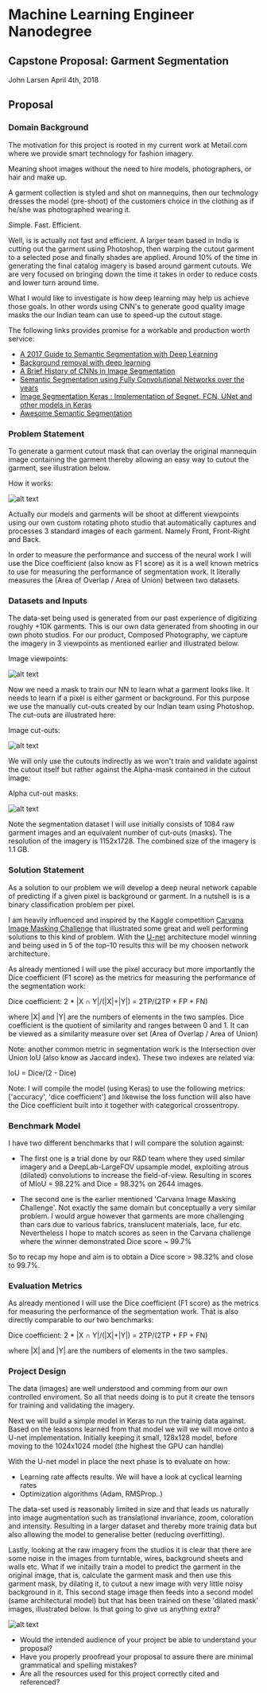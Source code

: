 # Machine Learning Engineer Nanodegree
## Capstone Proposal: Garment Segmentation
John Larsen 
April 4th, 2018

## Proposal

### Domain Background

The motivation for this project is rooted in my current work at Metail.com where we provide smart technology for fashion imagery. 

Meaning shoot images without the need to hire models, photographers, or hair and make up.

A garment collection is styled and shot on mannequins, then our technology dresses the model (pre-shoot) of the customers choice in the clothing as if he/she was photographed wearing it.

Simple. Fast. Efficient.

Well, is is actually not fast and efficient. A larger team based in India is cutting out the garment using Photoshop, then warping the cutout garment to a selected pose and finally shades are applied. Around 10% of the time in generating the final catalog imagery is based around garment cutouts. We are very focused on bringing down the time it takes in order to reduce costs and lower turn around time.

What I would like to investigate is how deep learning may help us achieve those goals. In other words using CNN's to generate good quality image masks the our Indian team can use to speed-up the cutout stage.

The following links provides promise for a workable and production worth service: 

* [A 2017 Guide to Semantic Segmentation with Deep Learning](https://blog.qure.ai/notes/semantic-segmentation-deep-learning-review)
* [Background removal with deep learning](https://towardsdatascience.com/background-removal-with-deep-learning-c4f2104b3157)
* [A Brief History of CNNs in Image Segmentation](https://blog.athelas.com/a-brief-history-of-cnns-in-image-segmentation-from-r-cnn-to-mask-r-cnn-34ea83205de4)
* [Semantic Segmentation using Fully Convolutional Networks over the years](https://meetshah1995.github.io/semantic-segmentation/deep-learning/pytorch/visdom/2017/06/01/semantic-segmentation-over-the-years.html)
* [Image Segmentation Keras : Implementation of Segnet, FCN, UNet and other models in Keras](https://github.com/divamgupta/image-segmentation-keras)
* [Awesome Semantic Segmentation](https://github.com/mrgloom/awesome-semantic-segmentation)


### Problem Statement
To generate a garment cutout mask that can overlay the original mannequin image containing the garment thereby allowing an easy way to cutout the garment, see illustration below.

How it works: 

![alt text](how_it_works.png "How it works")


Actually our models and garments will be shoot at different viewpoints using our own custom rotating photo studio that automatically captures and processes 3 standard images of each garment. Namely Front, Front-Right and Back.

In order to measure the performance and success of the neural work I will use the Dice coefficient (also know as F1 score) as it is a well known metrics to  use for measuring the performance of segmentation work. It literally measures the (Area of Overlap / Area of Union) between two datasets.


### Datasets and Inputs

The data-set being used is generated from our past experience of digitizing roughly +10K garments. This is our own data generated from shooting in our own photo studios. For our product, Composed Photography, we capture the imagery in 3 viewpoints as mentioned earlier and illustrated below.

Image viewpoints: 

![alt text](image_viewpoints.png "3 viewpoints")

Now we need a mask to train our NN to learn what a garment looks like. It needs to learn if a pixel is either garment or background. For this purpose we use the manually cut-outs created by our Indian team using Photoshop. The cut-outs are illustrated here:

Image cut-outs: 

![alt text](image_viewpoints_cutouts.png "Photoshop cutouts")

We will only use the cutouts indirectly as we won't train and validate against the cutout itself but rather against the Alpha-mask contained in the cutout image:

Alpha cut-out masks: 

![alt text](image_viewpoints_masks.png "Cutout masks")

Note the segmentation dataset I will use initially consists of 1084 raw garment images and an equivalent number of cut-outs (masks). The resolution of the imagery is 1152x1728. The combined size of the imagery is 1.1 GB.


### Solution Statement

As a solution to our problem we will develop a deep neural network capable of predicting if a given pixel is background or garment. In a nutshell is is a binary classification problem per pixel.

I am heavily influenced and inspired by the Kaggle competition [Carvana Image Masking Challenge](https://www.kaggle.com/c/carvana-image-masking-challenge) that illustrated some great and well performing solutions to this kind of problem. With the [U-net](https://arxiv.org/pdf/1505.04597.pdf) architecture model winning and being used in 5 of the top-10 results this will be my choosen network architecture.

As already mentioned I will use the pixel accuracy but more importantly the Dice coefficient (F1 score) as the metrics for measuring the performance of the segmentation work:

Dice coefficient: 2 * |X ∩ Y|/(|X|+|Y|) = 2TP/(2TP + FP + FN)

where |X| and |Y| are the numbers of elements in the two samples. Dice coefficient is the quotient of similarity and ranges between 0 and 1. It can be viewed as a similarity measure over set (Area of Overlap / Area of Union)

Note: another common metric in segmentation work is the Intersection over Union IoU (also know as Jaccard index). These two indexes are related via:

IoU = Dice/(2 - Dice)

Note: I will compile the model (using Keras) to use the following metrics:['accuracy', 'dice coefficient'] and likewise the loss function will also have the Dice coefficient built into it together with categorical crossentropy.


### Benchmark Model

I have two different benchmarks that I will compare the solution against:

* The first one is a trial done by our R&D team where they used similar imagery and a DeepLab-LargeFOV upsample model, exploiting atrous (dilated) convolutions to increase the field-of-view. Resulting in  scores of MIoU = 98.22% and Dice = 98.32% on 2644 images. 

* The second one is the earlier mentioned 'Carvana Image Masking Challenge'. Not exactly the same domain but conceptually a very similar problem. I would argue however that garments are more challenging than cars due to various fabrics, translucent materials, lace, fur etc. Nevertheless I hope to match scores as seen in the Carvana challenge where the winner demonstrated Dice score ~ 99.7%

So to recap my hope and aim is to obtain a Dice score > 98.32% and close to 99.7%.
 

### Evaluation Metrics

As already mentioned I will use the Dice coefficient (F1 score) as the metrics for measuring the performance of the segmentation work. That is also directly comparable to our two benchmarks:

Dice coefficient: 2 * |X ∩ Y|/(|X|+|Y|) = 2TP/(2TP + FP + FN)

where |X| and |Y| are the numbers of elements in the two samples.


### Project Design

The data (images) are well understood and comming from our own controlled enviroment. So all that needs doing is to put it create the tensors for training and validating the imagery.
 
Next we will build a simple model in Keras to run the trainig data against. Based on the leassons learned from that model we will we will move onto a U-net implementation. Initially keeping it small, 128x128 model, before moving to the 1024x1024 model (the highest the GPU can handle)

With the U-net model in place the next phase is to evaluate on how:
* Learning rate affects results. We will have a look at cyclical learning rates
* Optimization algorithms (Adam, RMSProp..)

The data-set used is reasonably limited in size and that leads us naturally into image augmentation such as translational invariance, zoom, coloration and intensity. Resulting in a larger dataset and thereby more trainig data but also allowing the model to generalise better (reducing overfitting).

Lastly, looking at the raw imagery from the studios it is clear that there are some noise in the images from turntable, wires, background sheets and walls etc. What if we initailly train a model to predict the garment in the original image, that is, calculate the garment mask and then use this garment mask, by dilating it, to cutout a new image with very little noisy background in it. This second stage image then feeds into a second model (same architectural model) but that has been trained on these 'dilated mask' images, illustrated below. Is that going to give us anything extra?

![alt text](double_pass_approach.png "Double pass")



- Would the intended audience of your project be able to understand your proposal?
- Have you properly proofread your proposal to assure there are minimal grammatical and spelling mistakes?
- Are all the resources used for this project correctly cited and referenced?